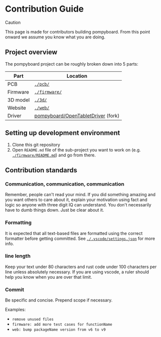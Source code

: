 # Contribution Guide

> [!CAUTION]
> This page is made for contributors building pompyboard.
> From this point onward we assume you know what you are doing.

## Project overview

The pompyboard project can be roughly broken down into 5 parts:

| Part     | Location                                       |
| -------- | ---------------------------------------------- |
| PCB      | [`./pcb/`](./pcb/)                             |
| Firmware | [`./firmware/`](./firmware/)                   |
| 3D model | [`./3d/`](./3d/)                               |
| Website  | [`./web/`](./web/)                             |
| Driver   | [pompyboard/OpenTabletDriver][otd-fork] (fork) |

## Setting up development environment

1. Clone this git repository
2. Open `README.md` file of the sub-project you want to work on
   (e.g. [`./firmware/README.md`](./firmware/README.md)) and go from there.

## Contribution standards

### Communication, communication, communication

Remember, people can't read your mind. If you did something amazing and you want
others to care about it, explain your motivation using fact and logic so anyone
with three digit IQ can understand. You don't necessarily have to dumb things
down. Just be clear about it.

### Formatting

It is expected that all text-based files are formatted using the correct
formatter before getting committed. See
[`./.vscode/settings.json`](./.vscode/settings.json) for more info.

### line length

Keep your text under 80 characters and rust code under 100 characters per line
unless absolutely necessary. If you are using vscode, a ruler should help you
know when you are over that limit.

### Commit

Be specific and concise. Prepend scope if necessary.

Examples:

- `remove unused files`
- `firmware: add more test cases for functionName`
- `web: bump packageName version from v6 to v9`

<!-- Links -->

[otd-fork]: https://github.com/pompyboard/OpenTabletDriver
